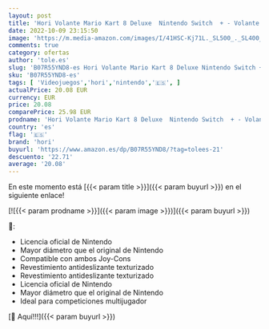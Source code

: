 ```yaml
---
layout: post
title: 'Hori Volante Mario Kart 8 Deluxe  Nintendo Switch  + - Volante Mario Kart 8 Deluxe Luigi'
date: 2022-10-09 23:15:50
image: 'https://m.media-amazon.com/images/I/41HSC-Kj71L._SL500_._SL400_.jpg'
comments: true
category: ofertas
author: 'tole.es'
slug: 'B07R55YND8-es Hori Volante Mario Kart 8 Deluxe Nintendo Switch + -...'
sku: 'B07R55YND8-es'
tags: [ 'Videojuegos','hori','nintendo','🇪🇸', ]
actualPrice: 20.08 EUR
currency: EUR
price: 20.08
comparePrice: 25.98 EUR
prodname: 'Hori Volante Mario Kart 8 Deluxe  Nintendo Switch  + - Volante Mario Kart 8 Deluxe Luigi'
country: 'es'
flag: '🇪🇸'
brand: 'hori'
buyurl: 'https://www.amazon.es/dp/B07R55YND8/?tag=tolees-21'
descuento: '22.71'
average: '20.08'
---
```


En este momento está [{{< param title >}}]({{< param buyurl >}}) en el siguiente enlace!

[![{{< param prodname >}}]({{< param image >}})]({{< param buyurl >}})

🔎:

- Licencia oficial de Nintendo
- Mayor diámetro que el original de Nintendo
- Compatible con ambos Joy-Cons
- Revestimiento antideslizante texturizado
- Revestimiento antideslizante texturizado
- Licencia oficial de Nintendo
- Mayor diámetro que el original de Nintendo
- Ideal para competiciones multijugador

[🛒 Aquí!!!]({{< param buyurl >}})
